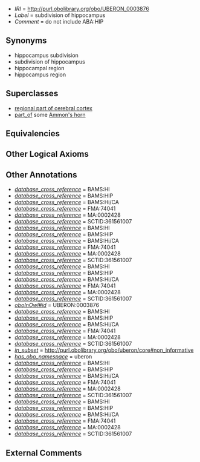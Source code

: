  * *IRI* = http://purl.obolibrary.org/obo/UBERON_0003876
 * *Label* = subdivision of hippocampus
 * *Comment* = do not include ABA:HIP

## Synonyms

 * hippocampus subdivision
 * subdivision of hippocampus
 * hippocampal region
 * hippocampus region

## Superclasses

 * [regional part of cerebral cortex](../../UBERON/19/UBERON_0002619.md)
 * [part_of](../../BFO/50/BFO_0000050.md) some [Ammon's horn](../../UBERON/54/UBERON_0001954.md)

## Equivalencies


## Other Logical Axioms


## Other Annotations

 * *[database_cross_reference](../../ef/oboInOwl#hasDbXref.md)* = BAMS:HI
 * *[database_cross_reference](../../ef/oboInOwl#hasDbXref.md)* = BAMS:HIP
 * *[database_cross_reference](../../ef/oboInOwl#hasDbXref.md)* = BAMS:Hi/CA
 * *[database_cross_reference](../../ef/oboInOwl#hasDbXref.md)* = FMA:74041
 * *[database_cross_reference](../../ef/oboInOwl#hasDbXref.md)* = MA:0002428
 * *[database_cross_reference](../../ef/oboInOwl#hasDbXref.md)* = SCTID:361561007
 * *[database_cross_reference](../../ef/oboInOwl#hasDbXref.md)* = BAMS:HI
 * *[database_cross_reference](../../ef/oboInOwl#hasDbXref.md)* = BAMS:HIP
 * *[database_cross_reference](../../ef/oboInOwl#hasDbXref.md)* = BAMS:Hi/CA
 * *[database_cross_reference](../../ef/oboInOwl#hasDbXref.md)* = FMA:74041
 * *[database_cross_reference](../../ef/oboInOwl#hasDbXref.md)* = MA:0002428
 * *[database_cross_reference](../../ef/oboInOwl#hasDbXref.md)* = SCTID:361561007
 * *[database_cross_reference](../../ef/oboInOwl#hasDbXref.md)* = BAMS:HI
 * *[database_cross_reference](../../ef/oboInOwl#hasDbXref.md)* = BAMS:HIP
 * *[database_cross_reference](../../ef/oboInOwl#hasDbXref.md)* = BAMS:Hi/CA
 * *[database_cross_reference](../../ef/oboInOwl#hasDbXref.md)* = FMA:74041
 * *[database_cross_reference](../../ef/oboInOwl#hasDbXref.md)* = MA:0002428
 * *[database_cross_reference](../../ef/oboInOwl#hasDbXref.md)* = SCTID:361561007
 * *[oboInOwl#id](../../id/oboInOwl#id.md)* = UBERON:0003876
 * *[database_cross_reference](../../ef/oboInOwl#hasDbXref.md)* = BAMS:HI
 * *[database_cross_reference](../../ef/oboInOwl#hasDbXref.md)* = BAMS:HIP
 * *[database_cross_reference](../../ef/oboInOwl#hasDbXref.md)* = BAMS:Hi/CA
 * *[database_cross_reference](../../ef/oboInOwl#hasDbXref.md)* = FMA:74041
 * *[database_cross_reference](../../ef/oboInOwl#hasDbXref.md)* = MA:0002428
 * *[database_cross_reference](../../ef/oboInOwl#hasDbXref.md)* = SCTID:361561007
 * *[in_subset](../../et/oboInOwl#inSubset.md)* = http://purl.obolibrary.org/obo/uberon/core#non_informative
 * *[has_obo_namespace](../../ce/oboInOwl#hasOBONamespace.md)* = uberon
 * *[database_cross_reference](../../ef/oboInOwl#hasDbXref.md)* = BAMS:HI
 * *[database_cross_reference](../../ef/oboInOwl#hasDbXref.md)* = BAMS:HIP
 * *[database_cross_reference](../../ef/oboInOwl#hasDbXref.md)* = BAMS:Hi/CA
 * *[database_cross_reference](../../ef/oboInOwl#hasDbXref.md)* = FMA:74041
 * *[database_cross_reference](../../ef/oboInOwl#hasDbXref.md)* = MA:0002428
 * *[database_cross_reference](../../ef/oboInOwl#hasDbXref.md)* = SCTID:361561007
 * *[database_cross_reference](../../ef/oboInOwl#hasDbXref.md)* = BAMS:HI
 * *[database_cross_reference](../../ef/oboInOwl#hasDbXref.md)* = BAMS:HIP
 * *[database_cross_reference](../../ef/oboInOwl#hasDbXref.md)* = BAMS:Hi/CA
 * *[database_cross_reference](../../ef/oboInOwl#hasDbXref.md)* = FMA:74041
 * *[database_cross_reference](../../ef/oboInOwl#hasDbXref.md)* = MA:0002428
 * *[database_cross_reference](../../ef/oboInOwl#hasDbXref.md)* = SCTID:361561007

## External Comments

